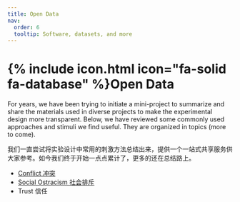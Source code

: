```yaml
---
title: Open Data
nav:
  order: 6
  tooltip: Software, datasets, and more
---
```


# {% include icon.html icon="fa-solid fa-database" %}Open Data



For years, we have been trying to initiate a mini-project to summarize and share the materials used in diverse projects to make the experimental design more transparent. Below, we have reviewed some commonly used approaches and stimuli we find useful. They are organized in topics (more to come). 

我们一直尝试将实验设计中常用的刺激方法总结出来，提供一个一站式共享服务供大家参考。如今我们终于开始一点点累计了，更多的还在总结路上。

* [Conflict 冲突](./conflict/)
* [Social Ostracism 社会排斥](../files/ostracism实验范式整理.pdf)
* Trust 信任